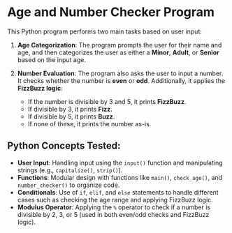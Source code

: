 # Age and Number Checker Program

This Python program performs two main tasks based on user input:

1. **Age Categorization**: The program prompts the user for their name and age, and then categorizes the user as either a **Minor**, **Adult**, or **Senior** based on the input age.
   
2. **Number Evaluation**: The program also asks the user to input a number. It checks whether the number is **even** or **odd**. Additionally, it applies the **FizzBuzz logic**:
   - If the number is divisible by 3 and 5, it prints **FizzBuzz**.
   - If divisible by 3, it prints **Fizz**.
   - If divisible by 5, it prints **Buzz**.
   - If none of these, it prints the number as-is.

## Python Concepts Tested:

- **User Input**: Handling input using the `input()` function and manipulating strings (e.g., `capitalize()`, `strip()`).
- **Functions**: Modular design with functions like `main()`, `check_age()`, and `number_checker()` to organize code.
- **Conditionals**: Use of `if`, `elif`, and `else` statements to handle different cases such as checking the age range and applying FizzBuzz logic.
- **Modulus Operator**: Applying the `%` operator to check if a number is divisible by 2, 3, or 5 (used in both even/odd checks and FizzBuzz logic).
